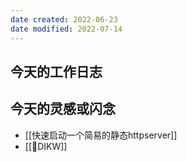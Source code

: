 ```yaml
---
date created: 2022-06-23
date modified: 2022-07-14
---
```


## 今天的工作日志

## 今天的灵感或闪念

- [[快速启动一个简易的静态httpserver]]
- [[🔡DIKW]]
